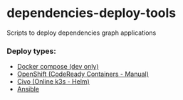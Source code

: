 # dependencies-deploy-tools
Scripts to deploy dependencies graph applications

### Deploy types:
- [Docker compose (dev only)](./docker-compose/)
- [OpenShift (CodeReady Containers - Manual)](./openshift-crc/)
- [Civo (Online k3s - Helm)](./civo/)
- [Ansible](./kubernetes-ansible/)
